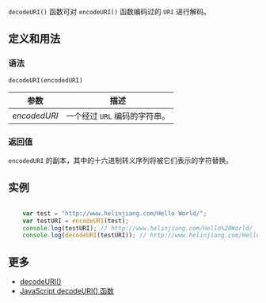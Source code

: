 `decodeURI()` 函数可对 `encodeURI()` 函数编码过的 `URI` 进行解码。

## 定义和用法

### 语法

`decodeURI(encodedURI)`

| 参数 | 描述 |
| --- | --- |
| _encodedURI_ | 一个经过 `URL` 编码的字符串。 |

### 返回值

`encodedURI` 的副本，其中的十六进制转义序列将被它们表示的字符替换。

## 实例

``` javascript

    var test = "http://www.helinjiang.com/Hello World/";
    var testURI = encodeURI(test);
    console.log(testURI); // http://www.helinjiang.com/Hello%20World/
    console.log(decodeURI(testURI)); // http://www.helinjiang.com/Hello World/

```

## 更多

*   [decodeURI()](https://developer.mozilla.org/zh-CN/docs/Web/JavaScript/Reference/Global_Objects/decodeURI)
*   [JavaScript decodeURI() 函数](http://www.w3school.com.cn/jsref/jsref_decodeURI.asp)